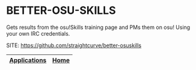 # BETTER-OSU-SKILLS

 Gets results from the osu!Skills training page and PMs them on osu! Using your own IRC credentials.

 SITE: https://github.com/straightcurve/better-osuskills

 | [Applications](https://portable-linux-apps.github.io/apps.html) | [Home](https://portable-linux-apps.github.io)
 | --- | --- |
